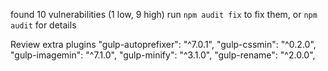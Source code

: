 found 10 vulnerabilities (1 low, 9 high)
  run `npm audit fix` to fix them, or `npm audit` for details

Review extra plugins
    "gulp-autoprefixer": "^7.0.1",
    "gulp-cssmin": "^0.2.0",
    "gulp-imagemin": "^7.1.0",
    "gulp-minify": "^3.1.0",
    "gulp-rename": "^2.0.0",

